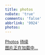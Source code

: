 ```yaml
---
title: photos
noDate: 'true'
comments: 'false'
abbrlink: '9924'
photos: 
---
```

<link rel="stylesheet" href="./ins.css">
<div class="photos-btn-wrap">
	<a class="photos-btn active" href="javascript:void(0)">Photos</a>
	<a class="photos-btn" href="#">待续</a>
</div>
<div class="instagram itemscope">
	<a href="https://github.com/cungudafa/img/photos" target="_blank" class="open-ins">图片正在加载中…</a>
</div>
<script>
  (function() {
    var loadScript = function(path) {
      var $script = document.createElement('script')
      document.getElementsByTagName('body')[0].appendChild($script)
      $script.setAttribute('src', path)
    }
    setTimeout(function() {
      loadScript('./ins.js')
    }, 0)
  })()
</script>
